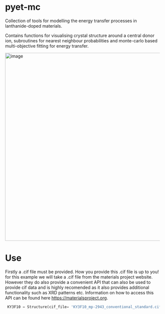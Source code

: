 # pyet-mc
Collection of tools for modelling the energy transfer processes in lanthanide-doped materials. 

Contains functions for visualising crystal structure around a central donor ion, subroutines for nearest neighbour probabilities and monte-carlo based multi-objective fitting for energy transfer.

<img width="611" alt="image" src="https://github.com/JaminMartin/pyet-mc/assets/33270052/9424c2cc-0b9a-4e7d-9343-add50900c3d5">

# Use 
Firstly a .cif file must be provided. How you provide this .cif file is up to you! for this example we will take a .cif file from the materials project website. However they do also provide a convenient API that can also be used to provide cif data and is highly recomended as it also provides additional functionality such as XRD patterns etc. Information on how to access this API can be found here https://materialsproject.org. 
```python
 KY3F10 = Structure(cif_file= 'KY3F10_mp-2943_conventional_standard.cif')

```
